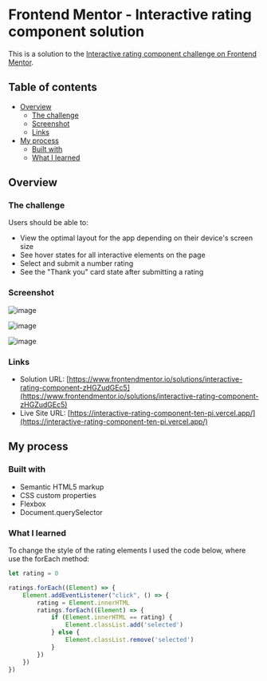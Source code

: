 # Frontend Mentor - Interactive rating component solution

This is a solution to the [Interactive rating component challenge on Frontend Mentor](https://www.frontendmentor.io/challenges/interactive-rating-component-koxpeBUmI).

## Table of contents

- [Overview](#overview)
  - [The challenge](#the-challenge)
  - [Screenshot](#screenshot)
  - [Links](#links)
- [My process](#my-process)
  - [Built with](#built-with)
  - [What I learned](#what-i-learned)


## Overview

### The challenge

Users should be able to:

- View the optimal layout for the app depending on their device's screen size
- See hover states for all interactive elements on the page
- Select and submit a number rating
- See the "Thank you" card state after submitting a rating

### Screenshot

![image](https://user-images.githubusercontent.com/87048670/208317260-24faa8f8-3dd9-4f09-9257-f436fdd5a730.png)

![image](https://user-images.githubusercontent.com/87048670/208317274-e2adf670-27c3-468a-b076-5dc834a1065c.png)

![image](https://user-images.githubusercontent.com/87048670/208317283-ea38d50c-cf35-44b0-912e-14665ed400ae.png)


### Links

- Solution URL: [https://www.frontendmentor.io/solutions/interactive-rating-component-zHGZudGEc5](https://www.frontendmentor.io/solutions/interactive-rating-component-zHGZudGEc5)
- Live Site URL: [https://interactive-rating-component-ten-pi.vercel.app/](https://interactive-rating-component-ten-pi.vercel.app/)

## My process

### Built with

- Semantic HTML5 markup
- CSS custom properties
- Flexbox
- Document.querySelector


### What I learned

To change the style of the rating elements I used the code below, where use the forEach method:

```js
let rating = 0

ratings.forEach((Element) => {
    Element.addEventListener("click", () => {
        rating = Element.innerHTML
        ratings.forEach((Element) => {
            if (Element.innerHTML == rating) {
                Element.classList.add('selected')
            } else {
                Element.classList.remove('selected')
            }
        })
    })
})
```

